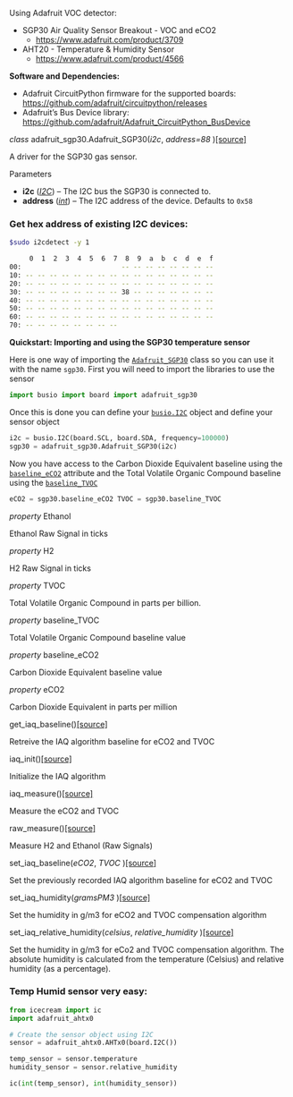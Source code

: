 Using Adafruit VOC detector:
- SGP30 Air Quality Sensor Breakout - VOC and eCO2
  - https://www.adafruit.com/product/3709
- AHT20 - Temperature & Humidity Sensor
  - https://www.adafruit.com/product/4566


**Software and Dependencies:**

* Adafruit CircuitPython firmware for the supported boards: https://github.com/adafruit/circuitpython/releases
* Adafruit’s Bus Device library: https://github.com/adafruit/Adafruit_CircuitPython_BusDevice

*class* adafruit_sgp30.Adafruit_SGP30(*i2c*, *address=88* )[[source]](https://docs.circuitpython.org/projects/sgp30/en/latest/_modules/adafruit_sgp30.html#Adafruit_SGP30)

A driver for the SGP30 gas sensor.

Parameters

* **i2c** ([*I2C*](https://docs.circuitpython.org/en/latest/shared-bindings/busio/index.html#busio.I2C)) – The I2C bus the SGP30 is connected to.
* **address** ([*int*](https://docs.python.org/3/library/functions.html#int)) – The I2C address of the device. Defaults to `0x58`

### Get hex address of existing I2C devices:
```bash
$sudo i2cdetect -y 1

     0  1  2  3  4  5  6  7  8  9  a  b  c  d  e  f
00:                         -- -- -- -- -- -- -- -- 
10: -- -- -- -- -- -- -- -- -- -- -- -- -- -- -- -- 
20: -- -- -- -- -- -- -- -- -- -- -- -- -- -- -- -- 
30: -- -- -- -- -- -- -- -- 38 -- -- -- -- -- -- -- 
40: -- -- -- -- -- -- -- -- -- -- -- -- -- -- -- -- 
50: -- -- -- -- -- -- -- -- -- -- -- -- -- -- -- -- 
60: -- -- -- -- -- -- -- -- -- -- -- -- -- -- -- -- 
70: -- -- -- -- -- -- -- --  
```

**Quickstart: Importing and using the SGP30 temperature sensor**

 Here is one way of importing the [`Adafruit_SGP30`](https://docs.circuitpython.org/projects/sgp30/en/latest/api.html#adafruit_sgp30.Adafruit_SGP30) class so you can use it with the name `sgp30`. First you will need to import the libraries to use the sensor

```python
import busio import board import adafruit_sgp30

```
 Once this is done you can define your [`busio.I2C`](https://docs.circuitpython.org/en/latest/shared-bindings/busio/index.html#busio.I2C) object and define your sensor object

 ```python
i2c = busio.I2C(board.SCL, board.SDA, frequency=100000) 
sgp30 = adafruit_sgp30.Adafruit_SGP30(i2c)
```

Now you have access to the Carbon Dioxide Equivalent baseline using the [`baseline_eCO2`](https://docs.circuitpython.org/projects/sgp30/en/latest/api.html#adafruit_sgp30.Adafruit_SGP30.baseline_eCO2) attribute and the Total Volatile Organic Compound baseline using the [`baseline_TVOC`](https://docs.circuitpython.org/projects/sgp30/en/latest/api.html#adafruit_sgp30.Adafruit_SGP30.baseline_TVOC)

```python
eCO2 = sgp30.baseline_eCO2 TVOC = sgp30.baseline_TVOC
``` 

*property* Ethanol

Ethanol Raw Signal in ticks

*property* H2

H2 Raw Signal in ticks

*property* TVOC

Total Volatile Organic Compound in parts per billion.

*property* baseline_TVOC

Total Volatile Organic Compound baseline value

*property* baseline_eCO2

Carbon Dioxide Equivalent baseline value

*property* eCO2

Carbon Dioxide Equivalent in parts per million

get_iaq_baseline()[[source]](https://docs.circuitpython.org/projects/sgp30/en/latest/_modules/adafruit_sgp30.html#Adafruit_SGP30.get_iaq_baseline)

Retreive the IAQ algorithm baseline for eCO2 and TVOC

iaq_init()[[source]](https://docs.circuitpython.org/projects/sgp30/en/latest/_modules/adafruit_sgp30.html#Adafruit_SGP30.iaq_init)

Initialize the IAQ algorithm

iaq_measure()[[source]](https://docs.circuitpython.org/projects/sgp30/en/latest/_modules/adafruit_sgp30.html#Adafruit_SGP30.iaq_measure)

Measure the eCO2 and TVOC

raw_measure()[[source]](https://docs.circuitpython.org/projects/sgp30/en/latest/_modules/adafruit_sgp30.html#Adafruit_SGP30.raw_measure)

Measure H2 and Ethanol (Raw Signals)

set_iaq_baseline(*eCO2*, *TVOC* )[[source]](https://docs.circuitpython.org/projects/sgp30/en/latest/_modules/adafruit_sgp30.html#Adafruit_SGP30.set_iaq_baseline)

Set the previously recorded IAQ algorithm baseline for eCO2 and TVOC

set_iaq_humidity(*gramsPM3* )[[source]](https://docs.circuitpython.org/projects/sgp30/en/latest/_modules/adafruit_sgp30.html#Adafruit_SGP30.set_iaq_humidity)

Set the humidity in g/m3 for eCO2 and TVOC compensation algorithm

set_iaq_relative_humidity(*celsius*, *relative_humidity* )[[source]](https://docs.circuitpython.org/projects/sgp30/en/latest/_modules/adafruit_sgp30.html#Adafruit_SGP30.set_iaq_relative_humidity)

Set the humidity in g/m3 for eCo2 and TVOC compensation algorithm. The absolute humidity is calculated from the temperature (Celsius) and relative humidity (as a percentage).

### Temp Humid sensor very easy:
```python
from icecream import ic 
import adafruit_ahtx0

# Create the sensor object using I2C
sensor = adafruit_ahtx0.AHTx0(board.I2C())

temp_sensor = sensor.temperature
humidity_sensor = sensor.relative_humidity

ic(int(temp_sensor), int(humidity_sensor))

```